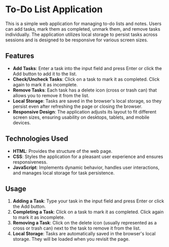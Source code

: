 # To-Do List Application

This is a simple web application for managing to-do lists and notes. Users can add tasks, mark them as completed, unmark them, and remove tasks individually. The application utilizes local storage to persist tasks across sessions and is designed to be responsive for various screen sizes.

## Features

- **Add Tasks**: Enter a task into the input field and press Enter or click the Add button to add it to the list.
- **Check/Uncheck Tasks**: Click on a task to mark it as completed. Click again to mark it as incomplete.
- **Remove Tasks**: Each task has a delete icon (cross or trash can) that allows you to remove it from the list.
- **Local Storage**: Tasks are saved in the browser's local storage, so they persist even after refreshing the page or closing the browser.
- **Responsive Design**: The application adjusts its layout to fit different screen sizes, ensuring usability on desktops, tablets, and mobile devices.

## Technologies Used

- **HTML**: Provides the structure of the web page.
- **CSS**: Styles the application for a pleasant user experience and ensures responsiveness.
- **JavaScript**: Implements dynamic behavior, handles user interactions, and manages local storage for task persistence.

## Usage

1. **Adding a Task**: Type your task in the input field and press Enter or click the Add button.
2. **Completing a Task**: Click on a task to mark it as completed. Click again to mark it as incomplete.
3. **Removing a Task**: Click on the delete icon (usually represented as a cross or trash can) next to the task to remove it from the list.
4. **Local Storage**: Tasks are automatically saved in the browser's local storage. They will be loaded when you revisit the page.
